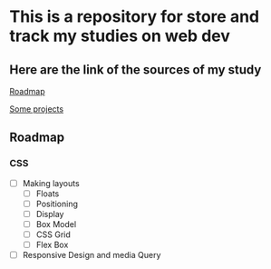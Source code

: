 # This is a repository for store and track my studies on web dev

## Here are the link of the sources of my study

[Roadmap](https://roadmap.sh/frontend)

[Some projects](https://dev.to/binconsole/curated-list-of-project-based-tutorials-project-based-learning-frontend-3c8l)

## Roadmap

### CSS

- [ ] Making layouts
  - [ ] Floats
  - [ ] Positioning
  - [ ] Display
  - [ ] Box Model
  - [ ] CSS Grid
  - [ ] Flex Box
- [ ] Responsive Design and media Query
